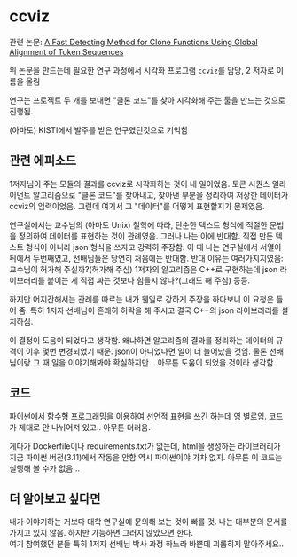 # ccviz

관련 논문: [A Fast Detecting Method for Clone Functions Using Global Alignment of Token Sequences](https://dl.acm.org/doi/10.1145/3383972.3384014)

위 논문을 만드는데 필요한 연구 과정에서 시각화 프로그램 `ccviz`를 담당, 2 저자로 이름을 올림

연구는 프로젝트 두 개를 보내면 "클론 코드"를 찾아 시각화해 주는 툴을 만드는 것으로 진행됨.

(아마도) KISTI에서 발주를 받은 연구였던것으로 기억함

## 관련 에피소드
1저자님이 주는 모듈의 결과를 ccviz로 시각화하는 것이 내 일이었음. 토큰 시퀀스 얼라이먼트 알고리즘으로 "클론 코드"를 찾아내고, 
찾아낸 부분을 정리하여 저장한 데이터가 ccviz의 입력이었음. 그런데 여기서 그 "데이터"를 어떻게 표현할지가 문제였음.

연구실에서는 교수님의 (아마도 Unix) 철학에 따라, 단순한 텍스트 형식에 적절한 문법을 정의하여 데이터를 표현하는 것이 관례였음.
그러나 나는 이에 반대함. 직접 만든 텍스트 형식이 아니라 json 형식을 쓰자고 강력히 주장함. 이 때 나는 연구실에서 서열이 뒤에서 두번째였고,
선배님들은 당연히 처음에는 반대함. 반대 이유는 여러가지지였음: 교수님이 허가해 주실까?(허가해 주심) 1저자의 알고리즘은 C++로 구현하는데
json 라이브러리를 붙이는 게 직접 짜는 것보다 힘들지 않나?(그래도 해 주심) 등등.

하지만 어지간해서는 관례를 따르는 내가 웬일로 강하게 주장을 하다보니 이 요청은 들어 줌. 특히 1저자 선배님이 흔쾌히 허락을 해 주시고 결국 C++의
json 라이브러리를 설치하심. 

이 결정이 도움이 되었다고 생각함. 왜냐하면 알고리즘의 결과를 정리하는 데이터의 규격이 이후 몇번 변경되었기 때문. json이 아니었다면 일이 더 늘어났을 것임.
물론 선배님이랑 그 때 일을 이야기해봐야 확실하지만... 아무튼 도움이 되었을 것이라 생각함.

## 코드
파이썬에서 함수형 프로그래밍을 이용하여 선언적 표현을 쓰긴 하는데 영 별로임. 코드가 제대로 안 나뉘어져 있고.. 아무튼 더러움.

게다가 Dockerfile이나 requirements.txt가 없는데, html을 생성하는 라이브러리가 지금 파이썬 버전(3.11)에서 작동을 안함
역시 파이썬이야 가차 없지. 아무튼 이 코드는 실행해 볼 수가 없음...

## 더 알아보고 싶다면
내가 이야기하는 거보다 대학 연구실에 문의해 보는 것이 빠를 것. 나는 대부분의 문서를 가지고 있지 않음. 하지만 가능하면 그러지 않았으면 한다. \
여기 참여했던 분들 특히 1저자 선배님 박사 과정 하느라 바쁜데 괴롭히지 말아주세요..
